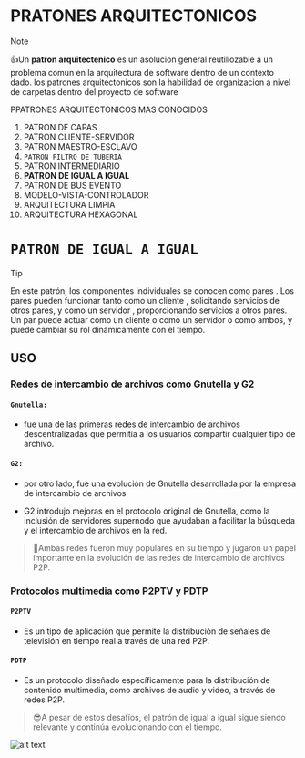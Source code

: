 # PRATONES ARQUITECTONICOS
> [!NOTE]
>👍Un **patron arquitectenico** es un asolucion general reutiliozable a un problema comun en la arquitectura de software
 dentro de un contexto dado. los patrones arquitectonicos son la habilidad de organizacion a nivel de carpetas dentro del proyecto de software

 PPATRONES ARQUITECTONICOS MAS CONOCIDOS
 1. PATRON DE CAPAS
 2. PATRON CLIENTE-SERVIDOR
 3. PATRON MAESTRO-ESCLAVO
 4. `PATRON FILTRO DE TUBERIA`
 5. PATRON INTERMEDIARIO
 6. **PATRON DE IGUAL A IGUAL**
 7. PATRON DE BUS EVENTO
 8. MODELO-VISTA-CONTROLADOR
 9. ARQUITECTURA LIMPIA
 10. ARQUITECTURA HEXAGONAL

# `PATRON DE IGUAL A IGUAL`
>[!TIP]
En este patrón, los componentes individuales se conocen como pares . Los pares pueden funcionar tanto como un cliente , solicitando servicios de otros pares, y como un servidor , proporcionando servicios a otros pares. Un par puede actuar como un cliente o como un servidor o como ambos, y puede cambiar su rol dinámicamente con el tiempo.
## **USO**
### **Redes de intercambio de archivos como Gnutella y G2**
#### `Gnutella:`
 - fue una de las primeras redes de intercambio de archivos descentralizadas que permitía a los usuarios compartir cualquier tipo de archivo.

#### `G2:`
- por otro lado, fue una evolución de Gnutella desarrollada por la empresa de intercambio de archivos 

- G2 introdujo mejoras en el protocolo original de Gnutella, como la inclusión de servidores supernodo que ayudaban a facilitar la búsqueda y el intercambio de archivos en la red.

> 🫡Ambas redes fueron muy populares en su tiempo y jugaron un papel importante en la evolución de las redes de intercambio de archivos P2P.

### **Protocolos multimedia como P2PTV y PDTP**
#### `P2PTV`
- Es un tipo de aplicación que permite la distribución de señales de televisión en tiempo real a través de una red P2P.

#### `PDTP`
-  Es un protocolo diseñado específicamente para la distribución de contenido multimedia, como archivos de audio y video, a través de redes P2P. 

>😎A pesar de estos desafíos, el patrón de igual a igual sigue siendo relevante y continúa evolucionando con el tiempo.

![alt text](https://miro.medium.com/v2/resize:fit:520/format:webp/1*ROvkckSTw1UncrbQSmUJUQ.png)




